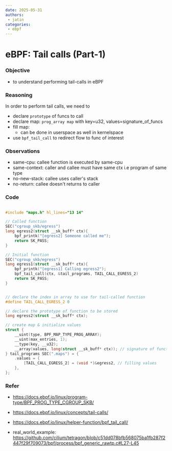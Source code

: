 ```yaml
---
date: 2025-05-31
authors:
 - jatin
categories:
 - ebpf
---
```


# eBPF: Tail calls (Part-1)

### Objective

- to understand performing tail-calls in eBPF

<!-- more -->

### Reasoning

In order to perform tail calls, we need to

- declare `prototype` of funcs to call
- declare map: `prog_array map` with key=u32, values=signature_of_funcs 
- fill map:
    - can be done in userspace as well in kernelspace
- use `bpf_tail_call` to redirect flow to func of interest



### Observations

- same-cpu: callee function is executed by same-cpu
- same-context: caller and callee must have same ctx i.e program of same type
- no-new-stack: callee uses caller's stack
- no-return: callee doesn't returns to caller



### Code

```c title="programs.h" linenums="1"

#include "maps.h" hl_lines="13 14"

// Called function
SEC("cgroup_skb/egress")
long egress2(struct __sk_buff* ctx){
    bpf_printk("[egress2] Someone called me");
    return SK_PASS;
}

// Initial function
SEC("cgroup_skb/egress")
long egress1(struct __sk_buff* ctx){
    bpf_printk("[egress1] Calling egress2");
    bpf_tail_call(ctx, &tail_programs, TAIL_CALL_EGRESS_2)
    return SK_PASS;
}

```

```c title="maps.h" linenums="1"

// declare the index in array to use for tail-called function
#define TAIL_CALL_EGRESS_2 0 

// declare the prototype of function to be stored
long egress2(struct __sk_buff* ctx);

// create map & initialize values
struct {
	__uint(type, BPF_MAP_TYPE_PROG_ARRAY);
	__uint(max_entries, 1);
	__type(key, __u32);
	__array(values, long(struct __sk_buff* ctx)); // signature of function
} tail_programs SEC(".maps") = {
	.values = {
		[TAIL_CALL_EGRESS_2] = (void *)&egress2, // filling values
	},
};  
```


### Refer

- https://docs.ebpf.io/linux/program-type/BPF_PROG_TYPE_CGROUP_SKB/

- https://docs.ebpf.io/linux/concepts/tail-calls/

- https://docs.ebpf.io/linux/helper-function/bpf_tail_call/

- real_world_example: https://github.com/cilium/tetragon/blob/c51dd078bfb568075ba1fb287f2447f29f709073/bpf/process/bpf_generic_rawtp.c#L27-L45